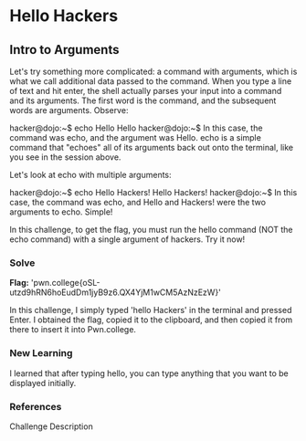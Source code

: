 # Hello Hackers

## Intro to Arguments
Let's try something more complicated: a command with arguments, which is what we call additional data passed to the command. When you type a line of text and hit enter, the shell actually parses your input into a command and its arguments. The first word is the command, and the subsequent words are arguments. Observe:

hacker@dojo:~$ echo Hello
Hello
hacker@dojo:~$
In this case, the command was echo, and the argument was Hello. echo is a simple command that "echoes" all of its arguments back out onto the terminal, like you see in the session above.

Let's look at echo with multiple arguments:

hacker@dojo:~$ echo Hello Hackers!
Hello Hackers!
hacker@dojo:~$
In this case, the command was echo, and Hello and Hackers! were the two arguments to echo. Simple!

In this challenge, to get the flag, you must run the hello command (NOT the echo command) with a single argument of hackers. Try it now!

### Solve
**Flag:** 'pwn.college{oSL-utzd9hRN6hoEudDm1jyB9z6.QX4YjM1wCM5AzNzEzW}'

In this challenge, I simply typed 'hello Hackers' in the terminal and pressed Enter. I obtained the flag, copied it to the clipboard, and then copied it from there to insert it into Pwn.college.

### New Learning

I learned that after typing hello, you can type anything that you want to be displayed initially.

### References 
Challenge Description
